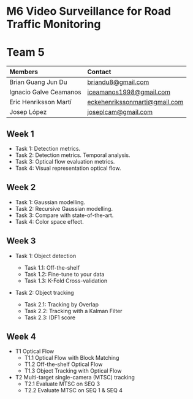 # M6 Video Surveillance for Road Traffic Monitoring

# Team 5

| Members | Contact |
| :---         |   :---    | 
| Brian Guang Jun Du | briandu8@gmail.com |
| Ignacio Galve Ceamanos | iceamanos1998@gmail.com |
| Eric Henriksson Martí | eckehenrikssonmarti@gmail.com |
| Josep López | joseplcam@gmail.com |

## Week 1 

* Task 1: Detection metrics.
* Task 2: Detection metrics. Temporal analysis.
* Task 3: Optical flow evaluation metrics.
* Task 4: Visual representation optical flow.



## Week 2

* Task 1: Gaussian modelling.
* Task 2: Recursive Gaussian modelling.
* Task 3: Compare with state-of-the-art.
* Task 4: Color space effect.

## Week 3

* Task 1: Object detection
    * Task 1.1: Off-the-shelf
    * Task 1.2: Fine-tune to your data
    * Task 1.3: K-Fold Cross-validation

* Task 2: Object tracking
    * Task 2.1: Tracking by Overlap
    * Task 2.2: Tracking with a Kalman Filter
    * Task 2.3: IDF1 score

## Week 4
* T1 Optical Flow
    * T1.1 Optical Flow with Block Matching
    * T1.2 Off-the-shelf Optical Flow
    * T1.3 Object Tracking with Optical Flow
* T2 Multi-target single-camera (MTSC) tracking
    * T2.1 Evaluate MTSC on SEQ 3
    * T2.2 Evaluate MTSC on SEQ 1 & SEQ 4

